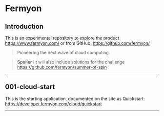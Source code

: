 # Fermyon

## Introduction

This is an experimental repository to explore the product https://www.fermyon.com/ or from GitHub: https://github.com/fermyon/

> Pioneering the next wave of cloud computing.

> **Spoiler** I t will also include solutions for the challenge https://github.com/fermyon/summer-of-spin

---

## 001-cloud-start

This is the starting application, documented on the site as Quickstart: https://developer.fermyon.com/cloud/quickstart

---